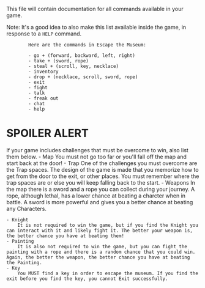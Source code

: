 This file will contain documentation for all commands available in your game.

Note:  It's a good idea to also make this list available inside the game, in response to a `HELP` command.

            Here are the commands in Escape the Museum:

            - go + (forward, backward, left, right)
            - take + (sword, rope)
            - steal + (scroll, key, necklace)
            - inventory
            - drop + (necklace, scroll, sword, rope)
            - exit
            - fight
            - talk
            - freak out
            - chat
            - help


# SPOILER ALERT

If your game includes challenges that must be overcome to win, also list them below.
    - Map
        You must not go too far or you'll fall off the map and start back at the door!
    - Trap
        One of the challenges you must overcome are the Trap spaces. The design of the game is made that you memorize how to get from the door to the exit, or other places. You must remember where the trap spaces are or else you will keep falling back to the start.
    - Weapons
        In the map there is a sword and a rope you can collect during your journey. A rope, although lethal, has a lower chance at beating a charcter when in battle. A sword is more powerful and gives you a better chance at beating any Characters.

    - Knight
        It is not required to win the game, but if you find the Knight you can interact with it and likely fight it. The better your weapon is, the better chance you have at beating them!
    - Painting 
        It is also not required to win the game, but you can fight the painting with a rope and there is a random chance that you could win. Again, the better the weapon, the better chance you have at beating the Painting.
    - Key 
        You MUST find a key in order to escape the museum. If you find the exit before you find the key, you cannot Exit successfully.
